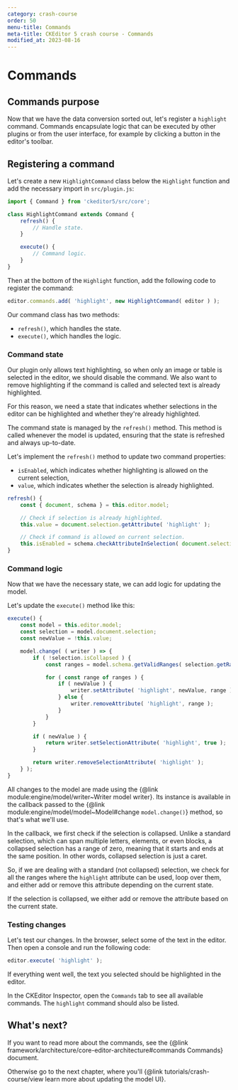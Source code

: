 ```yaml
---
category: crash-course
order: 50
menu-title: Commands
meta-title: CKEditor 5 crash course - Commands
modified_at: 2023-08-16
---
```


# Commands

## Commands purpose

Now that we have the data conversion sorted out, let's register a `highlight` command. Commands encapsulate logic that can be executed by other plugins or from the user interface, for example by clicking a button in the editor's toolbar.

## Registering a command

Let's create a new `HighlightCommand` class below the `Highlight` function and add the necessary import in `src/plugin.js`:

```js
import { Command } from 'ckeditor5/src/core';

class HighlightCommand extends Command {
	refresh() {
		// Handle state.
	}

	execute() {
		// Command logic.
	}
}
```

Then at the bottom of the `Highlight` function, add the following code to register the command:

```js
editor.commands.add( 'highlight', new HighlightCommand( editor ) );
```

Our command class has two methods:

* `refresh()`, which handles the state.
* `execute()`, which handles the logic.

### Command state

Our plugin only allows text highlighting, so when only an image or table is selected in the editor, we should disable the command. We also want to remove highlighting if the command is called and selected text is already highlighted.

For this reason, we need a state that indicates whether selections in the editor can be highlighted and whether they're already highlighted.

The command state is managed by the `refresh()` method. This method is called whenever the model is updated, ensuring that the state is refreshed and always up-to-date.

Let's implement the `refresh()` method to update two command properties:

* `isEnabled`, which indicates whether highlighting is allowed on the current selection,
* `value`, which indicates whether the selection is already highlighted.

```js
refresh() {
	const { document, schema } = this.editor.model;

	// Check if selection is already highlighted.
	this.value = document.selection.getAttribute( 'highlight' );

	// Check if command is allowed on current selection.
	this.isEnabled = schema.checkAttributeInSelection( document.selection, 'highlight' );
}
```

### Command logic

Now that we have the necessary state, we can add logic for updating the model.

Let's update the `execute()` method like this:

```js
execute() {
	const model = this.editor.model;
	const selection = model.document.selection;
	const newValue = !this.value;

	model.change( ( writer ) => {
		if ( !selection.isCollapsed ) {
			const ranges = model.schema.getValidRanges( selection.getRanges(), 'highlight' );

			for ( const range of ranges ) {
				if ( newValue ) {
					writer.setAttribute( 'highlight', newValue, range );
				} else {
					writer.removeAttribute( 'highlight', range );
				}
			}
		}

		if ( newValue ) {
			return writer.setSelectionAttribute( 'highlight', true );
		}

		return writer.removeSelectionAttribute( 'highlight' );
	} );
}
```

All changes to the model are made using the {@link module:engine/model/writer~Writer model writer}. Its instance is available in the callback passed to the {@link module:engine/model/model~Model#change `model.change()`} method, so that's what we'll use.

In the callback, we first check if the selection is collapsed. Unlike a standard selection, which can span multiple letters, elements, or even blocks, a collapsed selection has a range of zero, meaning that it starts and ends at the same position. In other words, collapsed selection is just a caret.

So, if we are dealing with a standard (not collapsed) selection, we check for all the ranges where the `highlight` attribute can be used, loop over them, and either add or remove this attribute depending on the current state.

If the selection is collapsed, we either add or remove the attribute based on the current state.

### Testing changes

Let's test our changes. In the browser, select some of the text in the editor. Then open a console and run the following code:

```js
editor.execute( 'highlight' );
```

If everything went well, the text you selected should be highlighted in the editor.

In the CKEditor Inspector, open the `Commands` tab to see all available commands. The `highlight` command should also be listed.

## What's next?

If you want to read more about the commands, see the {@link framework/architecture/core-editor-architecture#commands Commands} document.

Otherwise go to the next chapter, where you'll {@link tutorials/crash-course/view learn more about updating the model UI}.
